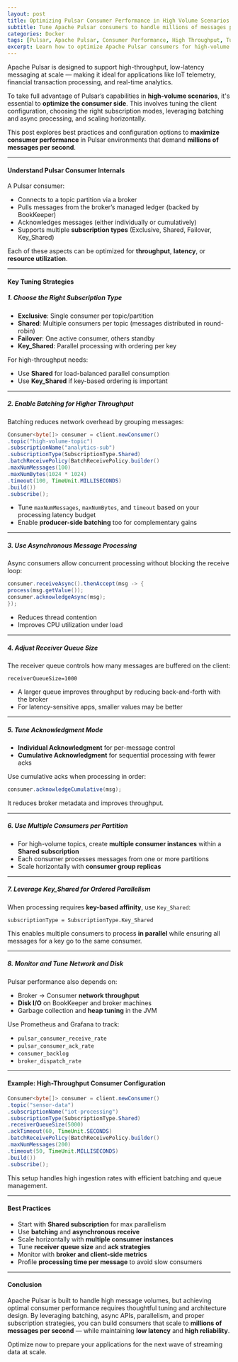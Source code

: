 ```yaml
---
layout: post
title: Optimizing Pulsar Consumer Performance in High Volume Scenarios
subtitle: Tune Apache Pulsar consumers to handle millions of messages per second with low latency and high efficiency
categories: Docker
tags: [Pulsar, Apache Pulsar, Consumer Performance, High Throughput, Tuning, Streaming, Scalability]
excerpt: Learn how to optimize Apache Pulsar consumers for high-volume workloads. Explore tuning configurations, subscription modes, batching, and scaling strategies to achieve low-latency, high-throughput performance.
---
```

Apache Pulsar is designed to support high-throughput, low-latency messaging at scale — making it ideal for applications like IoT telemetry, financial transaction processing, and real-time analytics.

To take full advantage of Pulsar’s capabilities in **high-volume scenarios**, it's essential to **optimize the consumer side**. This involves tuning the client configuration, choosing the right subscription modes, leveraging batching and async processing, and scaling horizontally.

This post explores best practices and configuration options to **maximize consumer performance** in Pulsar environments that demand **millions of messages per second**.

---

#### Understand Pulsar Consumer Internals

A Pulsar consumer:

- Connects to a topic partition via a broker
- Pulls messages from the broker’s managed ledger (backed by BookKeeper)
- Acknowledges messages (either individually or cumulatively)
- Supports multiple **subscription types** (Exclusive, Shared, Failover, Key_Shared)

Each of these aspects can be optimized for **throughput**, **latency**, or **resource utilization**.

---

#### Key Tuning Strategies

##### 1. **Choose the Right Subscription Type**

- **Exclusive**: Single consumer per topic/partition
- **Shared**: Multiple consumers per topic (messages distributed in round-robin)
- **Failover**: One active consumer, others standby
- **Key_Shared**: Parallel processing with ordering per key

For high-throughput needs:
- Use **Shared** for load-balanced parallel consumption
- Use **Key_Shared** if key-based ordering is important

---

##### 2. **Enable Batching for Higher Throughput**

Batching reduces network overhead by grouping messages:

```java
Consumer<byte[]> consumer = client.newConsumer()
.topic("high-volume-topic")
.subscriptionName("analytics-sub")
.subscriptionType(SubscriptionType.Shared)
.batchReceivePolicy(BatchReceivePolicy.builder()
.maxNumMessages(100)
.maxNumBytes(1024 * 1024)
.timeout(100, TimeUnit.MILLISECONDS)
.build())
.subscribe();
```

- Tune `maxNumMessages`, `maxNumBytes`, and `timeout` based on your processing latency budget
- Enable **producer-side batching** too for complementary gains

---

##### 3. **Use Asynchronous Message Processing**

Async consumers allow concurrent processing without blocking the receive loop:

```java
consumer.receiveAsync().thenAccept(msg -> {
process(msg.getValue());
consumer.acknowledgeAsync(msg);
});
```

- Reduces thread contention
- Improves CPU utilization under load

---

##### 4. **Adjust Receiver Queue Size**

The receiver queue controls how many messages are buffered on the client:

```
receiverQueueSize=1000
```

- A larger queue improves throughput by reducing back-and-forth with the broker
- For latency-sensitive apps, smaller values may be better

---

##### 5. **Tune Acknowledgment Mode**

- **Individual Acknowledgment** for per-message control
- **Cumulative Acknowledgment** for sequential processing with fewer acks

Use cumulative acks when processing in order:

```java
consumer.acknowledgeCumulative(msg);
```

It reduces broker metadata and improves throughput.

---

##### 6. **Use Multiple Consumers per Partition**

- For high-volume topics, create **multiple consumer instances** within a **Shared subscription**
- Each consumer processes messages from one or more partitions
- Scale horizontally with **consumer group replicas**

---

##### 7. **Leverage Key_Shared for Ordered Parallelism**

When processing requires **key-based affinity**, use `Key_Shared`:

```
subscriptionType = SubscriptionType.Key_Shared
```

This enables multiple consumers to process **in parallel** while ensuring all messages for a key go to the same consumer.

---

##### 8. **Monitor and Tune Network and Disk**

Pulsar performance also depends on:

- Broker → Consumer **network throughput**
- **Disk I/O** on BookKeeper and broker machines
- Garbage collection and **heap tuning** in the JVM

Use Prometheus and Grafana to track:

- `pulsar_consumer_receive_rate`
- `pulsar_consumer_ack_rate`
- `consumer_backlog`
- `broker_dispatch_rate`

---

#### Example: High-Throughput Consumer Configuration

```java
Consumer<byte[]> consumer = client.newConsumer()
.topic("sensor-data")
.subscriptionName("iot-processing")
.subscriptionType(SubscriptionType.Shared)
.receiverQueueSize(5000)
.ackTimeout(60, TimeUnit.SECONDS)
.batchReceivePolicy(BatchReceivePolicy.builder()
.maxNumMessages(200)
.timeout(50, TimeUnit.MILLISECONDS)
.build())
.subscribe();
```

This setup handles high ingestion rates with efficient batching and queue management.

---

#### Best Practices

- Start with **Shared subscription** for max parallelism
- Use **batching** and **asynchronous receive**
- Scale horizontally with **multiple consumer instances**
- Tune **receiver queue size** and **ack strategies**
- Monitor with **broker and client-side metrics**
- Profile **processing time per message** to avoid slow consumers

---

#### Conclusion

Apache Pulsar is built to handle high message volumes, but achieving optimal consumer performance requires thoughtful tuning and architecture design. By leveraging batching, async APIs, parallelism, and proper subscription strategies, you can build consumers that scale to **millions of messages per second** — while maintaining **low latency** and **high reliability**.

Optimize now to prepare your applications for the next wave of streaming data at scale.

